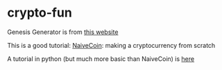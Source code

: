 # crypto-fun

Genesis Generator is from [this website](https://bitcointalk.org/index.php?topic=181981.0)

This is a good tutorial: [NaiveCoin](https://lhartikk.github.io/): making a cryptocurrency from scratch

A tutorial in python (but much more basic than NaiveCoin) is [here](https://levelup.gitconnected.com/creating-a-blockchain-from-scratch-9a7b123e1f3e)

